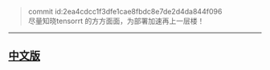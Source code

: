
> commit id:2ea4cdcc1f3dfe1cae8fbdc8e7de2d4da844f096    
> 尽量知晓tensorrt 的方方面面，为部署加速再上一层楼！

--------------------

## [中文版](./readme_cn.md)    


